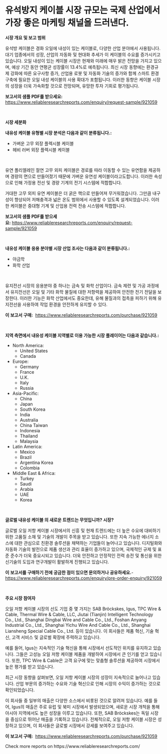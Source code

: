 <p><h1>유석방지 케이블 시장 규모는 국제 산업에서 가장 좋은 마케팅 채널을 드러낸다.</h1></p><p><strong>시장 개요 및 보고 범위</strong></p>
<p><p>유석방 케이블은 경화 오일에 내성이 있는 케이블로, 다양한 산업 분야에서 사용됩니다. 대기 업종에서의 성장, 산업의 자동화 및 현대화 추세가 이 케이블의 수요를 증가시키고 있습니다. 오일 내성이 있는 케이블 시장은 현재와 미래에 매우 밝은 전망을 가지고 있으며, 예상 기간 동안 연평균 성장률이 13.4%로 예측됩니다. 최신 시장 동향에는 환경규제 강화에 따른 요구사항 증가, 산업용 로봇 및 자동화 기술의 증가와 함께 스마트 환경 구축에 필요한 오일 내성 케이블의 사용 확대가 포함됩니다. 이러한 동향은 케이블 시장의 성장을 더욱 가속화할 것으로 전망되며, 유망한 투자 기회로 평가됩니다.</p></p>
<p><strong>보고서의 샘플 PDF를 받으세요:</strong> <a href="https://www.reliableresearchreports.com/enquiry/request-sample/921059">https://www.reliableresearchreports.com/enquiry/request-sample/921059</a></p>
<p>&nbsp;</p>
<p><strong>시장 세분화</strong></p>
<p><strong>내유성 케이블 유형별 시장 분석은 다음과 같이 분류됩니다.:</strong></p>
<p><ul><li>가벼운 고무 외장 플렉시블 케이블</li><li>헤비 러버 외장 플렉시블 케이블</li></ul></p>
<p>&nbsp;</p>
<p><p>유연 폴리엘레인 절연 고무 외피 케이블은 경로를 따라 이동할 수 있는 유연함을 제공하며 경량의 면으로 만들어졌기 때문에 가벼운 유연성 케이블이라고도합니다. 이러한 속성으로 인해 가정용 전선 및 경량 기계의 전기 시스템에 적합합니다.</p><p>거대한 고무 외피 유연 케이블은 더 굵은 핵으로 만들어져 무거워졌습니다. 그만큼 내구성이 향상되어 저해충격과 넓은 온도 범위에서 사용할 수 있도록 설계되었습니다. 이러한 케이블은 중대형 기계 및 산업용 전력 전송 시스템에 적합합니다.</p></p>
<p><strong>보고서의 샘플 PDF를 받으세요:</strong>&nbsp;<a href="https://www.reliableresearchreports.com/enquiry/request-sample/921059">https://www.reliableresearchreports.com/enquiry/request-sample/921059</a></p>
<p>&nbsp;</p>
<p><strong> 내유성 케이블 응용 분야별 시장 산업 조사는 다음과 같이 분류됩니다.:</strong></p>
<p><ul><li>야금학</li><li>화학 산업</li></ul></p>
<p>&nbsp;</p>
<p><p>유지전선 시장의 응용분야 중 하나는 금속 및 화학 산업이다. 금속 제련 및 가공 과정에서 유지전선은 오일 및 기타 화학 물질에 대한 저항력을 제공하여 안전한 전기 전달을 보장한다. 이러한 기능은 화학 산업에서도 중요한데, 유해 물질과의 접촉을 피하기 위해 유지전선을 사용하여 작업 환경을 안전하게 유지할 수 있다.</p></p>
<p><strong>이 보고서 구매:</strong>&nbsp; <a href="https://www.reliableresearchreports.com/purchase/921059">https://www.reliableresearchreports.com/purchase/921059</a></p>
<p>&nbsp;</p>
<p><strong>지역 측면에서 내유성 케이블 지역별로 이용 가능한 시장 플레이어는 다음과 같습니다.:</strong></p>
<p><ul>
    <li>
        North America:
        <ul>
            <li>United States</li>
            <li>Canada</li>
        </ul>
    </li>
    <li>
        Europe:
        <ul>
            <li>Germany</li>
            <li>France</li>
            <li>U.K.</li>
            <li>Italy</li>
            <li>Russia</li>
        </ul>
    </li>
    <li>
        Asia-Pacific:
        <ul>
            <li>China</li>
            <li>Japan</li>
            <li>South Korea</li>
            <li>India</li>
            <li>Australia</li>
            <li>China Taiwan</li>
            <li>Indonesia</li>
            <li>Thailand</li>
            <li>Malaysia</li>
        </ul>
    </li>
    <li>
        Latin America:
        <ul>
            <li>Mexico</li>
            <li>Brazil</li>
            <li>Argentina Korea</li>
            <li>Colombia</li>
        </ul>
    </li>
    <li>
        Middle East & Africa:
        <ul>
            <li>Turkey</li>
            <li>Saudi</li>
            <li>Arabia</li>
            <li>UAE</li>
            <li>Korea</li>
        </ul>
    </li>
    </ul></p>
<p>&nbsp;</p>
<p><strong>글로벌 내유성 케이블 의 새로운 트렌드는 무엇입니까? 시장?</strong></p>
<p><p>글로벌 오일 저항 케이블 시장에서의 신흥 및 현재 트렌드에는 더 높은 수요에 대비하기 위한 고품질 소재 및 기술의 개발이 주목을 받고 있습니다. 또한 지속 가능한 에너지 소스에 대한 관심으로 친환경 솔루션을 채택하는 기업들이 늘어나고 있습니다. 디지털화와 자동화 기술의 발전으로 제품 생산과 관리 효율이 증가하고 있으며, 국제적인 규제 및 표준 준수가 더욱 중요시되고 있습니다. 더욱 안전하고 안정적인 전력 송전 및 통신을 위한 신기술의 도입과 연구개발이 활발하게 진행되고 있습니다.</p></p>
<p><strong>이 보고서를 구매하기 전에 궁금한 점이 있으면 문의하거나 공유하세요.</strong>- <a href="https://www.reliableresearchreports.com/enquiry/pre-order-enquiry/921059">https://www.reliableresearchreports.com/enquiry/pre-order-enquiry/921059</a></p>
<p>&nbsp;</p>
<p><strong>주요 시장 참여자</strong></p>
<p><p>오일 저항 케이블 시장의 선도 기업 중 몇 가지는 SAB Bröckskes, Igus, TPC Wire & Cable, Thermal Wire & Cable, LLC, Jiutai (Tianjin) Intelligent Technology Co., Ltd., Shanghai Dingbai Wire and Cable Co., Ltd., Foshan Anyang Industrial Co., Ltd., Shanghai Yichu Wire And Cable Co., Ltd., Shanghai Liansheng Special Cable Co., Ltd. 등이 있습니다. 이 회사들은 제품 혁신, 기술 혁신, 고객 서비스 및 글로벌 확장에 주력하고 있습니다.</p><p>예를 들어, Igus는 지속적인 기술 혁신을 통해 시장에서 선도적인 위치를 유지하고 있습니다. 그들은 고성능 오일 저항 케이블 제품을 개발하여 시장에서 큰 인기를 얻고 있습니다. 또한, TPC Wire & Cable은 고객 요구에 맞는 맞춤형 솔루션을 제공하여 시장에서 높은 평가를 받고 있습니다.</p><p>최근 시장 동향을 살펴보면, 오일 저항 케이블 시장의 성장이 지속적으로 늘어나고 있습니다. 산업 부문의 증가하는 수요와 기술 혁신으로 인해 시장의 수익이 증가하는 것으로 확인되었습니다.</p><p>이 회사들 중 일부의 매출은 다양한 소스에서 비롯된 것으로 알려져 있습니다. 예를 들어, Igus의 매출은 주로 유럽 및 북미 시장에서 발생되었으며, 새로운 시장 개척을 통해 아시아 지역에서도 높은 성장을 이루고 있습니다. 또한, SAB Bröckskes는 독일 시장을 중심으로 뛰어난 매출을 기록하고 있습니다. 전체적으로, 오일 저항 케이블 시장은 성장하고 있으며, 이 회사들은 글로벌 시장에서 강세를 보여주고 있습니다.</p></p>
<p><strong>이 보고서 구매:</strong>&nbsp;&nbsp;<a href="https://www.reliableresearchreports.com/purchase/921059">https://www.reliableresearchreports.com/purchase/921059</a></p>
<p>Check more reports on https://www.reliableresearchreports.com/</p>
